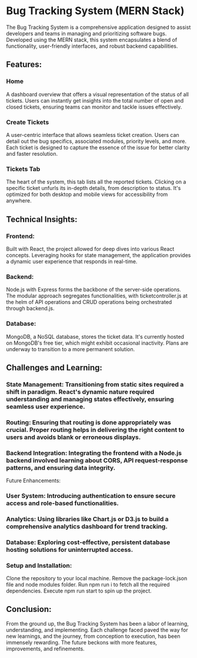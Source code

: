 # Bug Tracking System (MERN Stack)
The Bug Tracking System is a comprehensive application designed to assist developers and teams in managing and prioritizing software bugs. Developed using the MERN stack, this system encapsulates a blend of functionality, user-friendly interfaces, and robust backend capabilities.

## Features:
### Home
A dashboard overview that offers a visual representation of the status of all tickets. Users can instantly get insights into the total number of open and closed tickets, ensuring teams can monitor and tackle issues effectively.

### Create Tickets
A user-centric interface that allows seamless ticket creation. Users can detail out the bug specifics, associated modules, priority levels, and more. Each ticket is designed to capture the essence of the issue for better clarity and faster resolution.

### Tickets Tab
The heart of the system, this tab lists all the reported tickets. Clicking on a specific ticket unfurls its in-depth details, from description to status. It's optimized for both desktop and mobile views for accessibility from anywhere.


## Technical Insights:
### Frontend:
Built with React, the project allowed for deep dives into various React concepts. Leveraging hooks for state management, the application provides a dynamic user experience that responds in real-time.

### Backend:
Node.js with Express forms the backbone of the server-side operations. The modular approach segregates functionalities, with ticketcontroller.js at the helm of API operations and CRUD operations being orchestrated through backend.js.

### Database:
MongoDB, a NoSQL database, stores the ticket data. It's currently hosted on MongoDB's free tier, which might exhibit occasional inactivity. Plans are underway to transition to a more permanent solution.

## Challenges and Learning:
### State Management: Transitioning from static sites required a shift in paradigm. React's dynamic nature required understanding and managing states effectively, ensuring seamless user experience.
### Routing: Ensuring that routing is done appropriately was crucial. Proper routing helps in delivering the right content to users and avoids blank or erroneous displays.
### Backend Integration: Integrating the frontend with a Node.js backend involved learning about CORS, API request-response patterns, and ensuring data integrity.
Future Enhancements:
### User System: Introducing authentication to ensure secure access and role-based functionalities.
### Analytics: Using libraries like Chart.js or D3.js to build a comprehensive analytics dashboard for trend tracking.
### Database: Exploring cost-effective, persistent database hosting solutions for uninterrupted access.
### Setup and Installation:
Clone the repository to your local machine.
Remove the package-lock.json file and node modules folder.
Run npm run i to fetch all the required dependencies.
Execute npm run start to spin up the project.
## Conclusion:
From the ground up, the Bug Tracking System has been a labor of learning, understanding, and implementing. Each challenge faced paved the way for new learnings, and the journey, from conception to execution, has been immensely rewarding. The future beckons with more features, improvements, and refinements.
